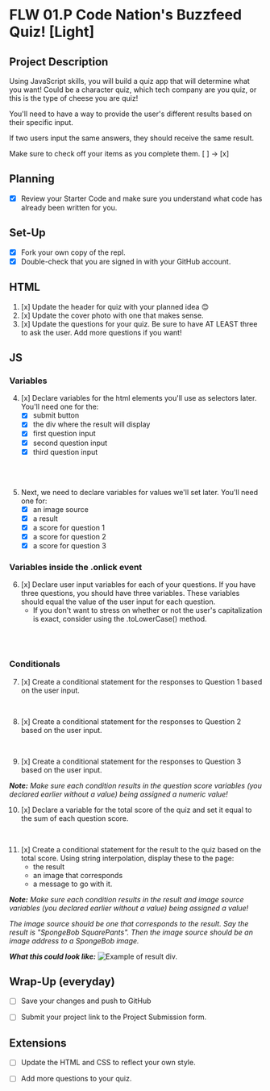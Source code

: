 # FLW 01.P Code Nation's Buzzfeed Quiz! [Light]

## Project Description
Using JavaScript skills, you will build a quiz app that will determine what you want! Could be a character quiz, which tech company are you quiz, or this is the type of cheese you are quiz! 

You'll need to have a way to provide the user's different results based on their specific input. 

If two users input the same answers, they should receive the same result.

Make sure to check off your items as you complete them. [ ] → [x]

## Planning
- [x] Review your Starter Code and make sure you understand what code has already been written for you.

## Set-Up
- [x] Fork your own copy of the repl.
- [x] Double-check that you are signed in with your GitHub account.

## HTML
1. [x] Update the header for quiz with your planned idea 😊
2. [x] Update the cover photo with one that makes sense.
3. [x] Update the questions for your quiz. Be sure to have AT LEAST three to ask the user. Add more questions if you want!

## JS

### Variables
4. [x] Declare variables for the html elements you'll use as selectors later. You'll need one for the:
    - [x] submit button
    - [x] the div where the result will display
    - [x] first question input
    - [x] second question input
    - [x] third question input
</br>
</br>

5. Next, we need to declare variables for values we'll set later. You'll need one for:
    - [x] an image source
    - [x] a result
    - [x] a score for question 1
    - [x] a score for question 2
    - [x] a score for question 3

### Variables inside the .onlick event

6. [x] Declare user input variables for each of your questions. If you have three questions, you should have three variables. These variables should equal the value of the user input for each question.
    - If you don't want to stress on whether or not the user's capitalization is exact, consider using the .toLowerCase() method.
</br>
</br>

### Conditionals
7. [x] Create a conditional statement for the responses to Question 1 based on the user input.
</br>

8. [x] Create a conditional statement for the responses to Question 2 based on the user input.
</br>

9. [x] Create a conditional statement for the responses to Question 3 based on the user input.

<em><strong>Note:</strong> Make sure each condition results in the question score variables (you declared earlier without a value) being assigned a numeric value!</em>

10. [x] Declare a variable for the total score of the quiz and set it equal to the sum of each question score.
</br>

11. [x] Create a conditional statement for the result to the quiz based on the total score. Using string interpolation, display these to the page:
      - the result
      - an image that corresponds
      - a message to go with it.

<em><strong>Note:</strong> Make sure each condition results in the result and image source variables (you declared earlier without a value) being assigned a value! 

The image source should be one that corresponds to the result. Say the result is "SpongeBob SquarePants". Then the image source should be an image address to a SpongeBob image.</em>

<em><strong>What this could look like:</strong></em>
![Example of result div.](/images/image.png)

      
## Wrap-Up (everyday)
- [ ] Save your changes and push to GitHub
- [ ] Submit your project link to the Project Submission form.


## Extensions
- [ ] Update the HTML and CSS to reflect your own style.
- [ ] Add more questions to your quiz.




